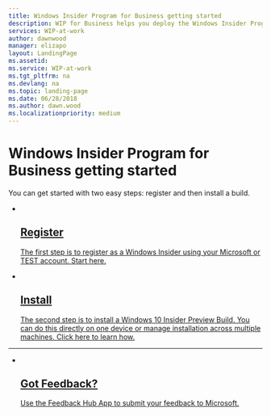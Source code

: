 ```yaml
---
title: Windows Insider Program for Business getting started
description: WIP for Business helps you deploy the Windows Insider Program in your enterprise. These topics will help you get started
services: WIP-at-work
author: dawnwood
manager: elizapo
layout: LandingPage
ms.assetid: 
ms.service: WIP-at-work
ms.tgt_pltfrm: na
ms.devlang: na
ms.topic: landing-page
ms.date: 06/28/2018
ms.author: dawn.wood
ms.localizationpriority: medium
---
```


# Windows Insider Program for Business getting started
You can get started with two easy steps: register and then install a build. 

<ul class="cardsF panelContent">
    <li>
        <a href="wip-4-biz-register.md">
        <div class="cardSize">
            <div class="cardPadding">
                <div class="card">
                    <div class="cardImageOuter">
                        <div class="cardImage">
                            <img src="https://docs.microsoft.com/media/common/i_form.svg" alt="" />
                        </div>
                    </div>
                    <div class="cardText">
                        <h2>Register</h2>
                <p>The first step is to register as a Windows Insider using your Microsoft or TEST account. Start here.</p>
                    </div>
                </div>
            </div>
        </div>
        </a>
    </li>
    <li>
        <a href="wip-4-biz-install.md">
        <div class="cardSize">
            <div class="cardPadding">
                <div class="card">
                    <div class="cardImageOuter">
                        <div class="cardImage">
                            <img src="https://docs.microsoft.com/media/common/i_download-install.svg" alt="" />
                        </div>
                    </div>
                    <div class="cardText">
                        <h2>Install</h2>
                <p>The second step is to install a Windows 10 Insider Preview Build. You can do this directly on one device or manage installation across multiple machines. Click here to learn how.</p>
                    </div>
                </div>
            </div>
        </div>
        </a>
    </li>
</ul>

---

<ul class="cardsF panelContent cols cols2">
    <li>
        <a href="https://support.microsoft.com/help/4021566/windows-10-send-feedback-to-microsoft-with-feedback-hub-app">
        <div class="cardSize">
            <div class="cardPadding">
                <div class="card">
                    <div class="cardImageOuter">
                        <div class="cardImage">
                            <img src="https://docs.microsoft.com/media/common/i_feedback.svg" alt="" />
                        </div>
                    </div>
                    <div class="cardText">
                        <h2>Got Feedback?</h2>
                <p>Use the Feedback Hub App to submit your feedback to Microsoft.</p>
                    </div>
                </div>
            </div>
        </div>
        </a>
    </li> 
</ul>
